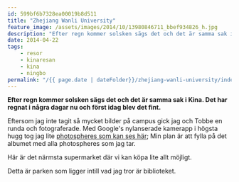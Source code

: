 ```yaml
---
id: 599bf6b7328ea00019b8d511
title: "Zhejiang Wanli University"
feature_image: /assets/images/2014/10/13980846711_bbef934826_h.jpg
description: "Efter regn kommer solsken sägs det och det är samma sak i Kina. Det har regnat i några dagar nu och först idag blev det fint."
date: 2014-04-22
tags:
    - resor
    - kinaresan
    - kina
    - ningbo
permalink: "/{{ page.date | dateFolder}}/zhejiang-wanli-university/index.html"  
---
```


**Efter regn kommer solsken sägs det och det är samma sak i Kina. Det har regnat i några dagar nu och först idag blev det fint.**

Eftersom jag inte tagit så mycket bilder på campus gick jag och Tobbe en runda och fotograferade. Med Google's nylanserade kamerapp i högsta hugg tog jag lite [photospheres som kan ses här](https://photos.app.goo.gl/cMUKw6WfxMtHKZT5A); Min plan är att fylla på det albumet med alla photospheres som jag tar.

Här är det närmsta supermarket där vi kan köpa lite allt möjligt.

Detta är parken som ligger intill vad jag tror är biblioteket.

